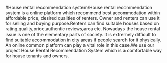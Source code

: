 #House rental recommendation system/House rental recommendation system is a online platform which recommend best accommodation within affordable price, desired qualities of renters. Owner and renters can use it for selling and buying purpose.Renters can find suitable houses based on rating,quality,price,authentic reviews,area etc.
Nowadays the house rental issue is one of the elementary parts of society. It is extremely difficult to find suitable accommodation in city areas if people search for it physically. An online common platform can play a vital role in this case.We use our project House Rental Recommendation System which is a comfortable way for house tenants and owners.


